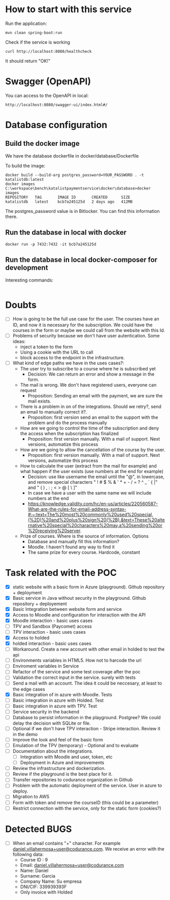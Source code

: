 # How to start with this service

Run the application:

```
mvn clean spring-boot:run
```

Check if the service is working

```
curl http://localhost:8080/healthcheck
```

It should return "OK!"
# Swagger (OpenAPI)

You can access to the OpenAPI in local:
```
http://localhost:8080/swagger-ui/index.html#/
```

# Database configuration
## Build the docker image
We have the database dockerfile in docker/database/Dockerfile

To build the image:
```
docker build --build-arg postgres_password=YOUR_PASSWORD . -t katalistdb:latest
docker images
C:\workspace\bench\katalistpaymentservice\docker\database>docker images
REPOSITORY   TAG       IMAGE ID       CREATED      SIZE
katalistdb   latest    bcb7a245125d   2 days ago   412MB
```
The postgres_password value is in Bitlocker. You can find this information there.

## Run the database in local with docker
```
docker run -p 7432:7432 -it bcb7a245125d
```
## Run the database in local docker-composer for development

Interesting commands:

```

```

# Doubts
- [ ] How is going to be the full use case for the user. The courses have an ID, and now it is necessary
      for the subscription. We could have the courses in the form or maybe we could call from the website with
      this Id. 
- [ ] Problems of security because we don't have user autentication. Some ideas:
  - inject a token to the form
  - Using a cookie with the URL to call
  - block access to the endpoint in the infrastructure.
- [ ] What kind of edge paths we have in the uses cases?:
  - The user try to subscribe to a course where he is subscribed yet
    - Decision: We can return an error and show a message in the form.
  - The mail is wrong. We don't have registered users, everyone can request
    - Proposition: Sending an email with the payment, we are sure the mail exists.
  - There is a problem in on of the integrations. Should we retry?, send an email to manually correct it?.
    - Proposition: first version send an email to the support with the problem and do the process manually 
  - How are we going to control the time of the subscription and deny the access when the subscription has finalized
    - Proposition: first version manually. With a mail of support. Next versions, automatize this process 
  - How are we going to allow the cancellation of the course by the user.
    - Proposition: first version manually. With a mail of support. Next versions, automatize this process
  - How to calculate the user (extract from the mail for example) and what happen if the user exists (use numbers at the end for example)
    - Decision: use like username the email until the "@", in lowercase, and remove special characters " ! # $ % & ' * + - / = ? ^ _ ` { |" and " ( ) , : ; < > @ [ \ ]"
    - In case we have a user with the same name we will include numbers at the end
    - https://knowledge.validity.com/hc/en-us/articles/220560587-What-are-the-rules-for-email-address-syntax-#:~:text=The%20most%20commonly%20used%20special,(%2D)%20and%20plus%20sign%20(%2B).&text=These%20alternative%20special%20characters%20may,a%20sending%20or%20receiving%20server.
  - Prize of courses. Where is the source of information. Options
    - Database and manually fill this information?
    - Moodle. I haven't found any way to find it
    - The same prize for every course. Hardcode, constant

  
# Task related with the POC

- [x] static website with a basic form in Azure (playground). Github repository + deployment
- [x] Basic service in Java without security in the playground. Github repository + deployement
- [x] Basic Integration between website form and service
- [x] Access to Moodle and configuration for interaction with the API
- [x] Moodle interaction - basic uses cases
- [ ] TPV and Sandbox (Paycomet) access
- [ ] TPV interaction - basic uses cases
- [x] Access to holded
- [x] holded interaction - basic uses cases
- [ ] Workaround. Create a new account with other email in holded to test the api
- [ ] Environments variables in HTML5. How not to harcode the url
- [ ] Enviroment variables in Service
- [ ] Refactor of the service and some test coverage after the poc
- [ ] Validation the correct input in the service. surely with tests
- [ ] Send a mail with an account. The idea it could be neccesary, at least to the edge cases
- [x] Basic integration of in azure with Moodle. Tests
- [ ] Basic integration in azure with Holded. Test
- [ ] Basic integration in azure with TPV. Test
- [ ] Service security in the backend
- [ ] Database to persist information in the playground. Postgree? We could delay the decision with SQLite or file.
- [ ] Optional if we don't have TPV interaction - Stripe interaction. Review it in the demo
- [ ] Improve the look and feel of the basic form
- [ ] Emulation of the TPV (temporary) - Optional and to evaluate
- [ ] Documentation about the integrations.
  - [ ] Integration with Moodle and user, token, etc
  - [ ] Deployment in Azure and improvements
- [ ] Review the infrastructure and dockerization. 
- [ ] Review if the playground is the best place for it.
- [ ] Transfer repositories to codurance organization in Github
- [ ] Problem with the automatic deployment of the service. User in azure to deploy.
- [ ] Migration to AWS
- [ ] Form with token and remove the courseID (this could be a parameter)
- [ ] Restrict connection with the service, only for the static form (cookies?)

# Detected BUGS
- [ ] When an email contains "+" character. For example daniel.villahermosa+user@codurance.com. We receive an error with the following data:
  - Course ID : 9
  - Email: daniel.villahermosa+user@codurance.com
  - Name: Daniel
  - Surname: Garcia
  - Company Name: Su empresa
  - DNI/CIF: 339939393F
  - Only invoice with Holded